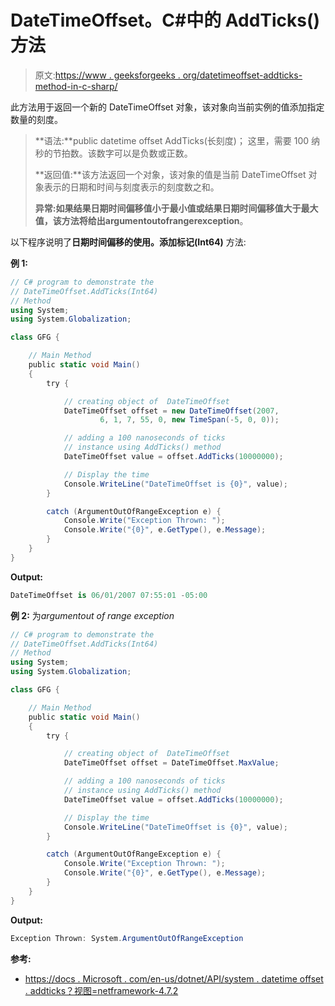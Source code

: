 # DateTimeOffset。C#中的 AddTicks()方法

> 原文:[https://www . geeksforgeeks . org/datetimeoffset-addticks-method-in-c-sharp/](https://www.geeksforgeeks.org/datetimeoffset-addticks-method-in-c-sharp/)

此方法用于返回一个新的 DateTimeOffset 对象，该对象向当前实例的值添加指定数量的刻度。

> **语法:**public datetime offset AddTicks(长刻度)；
> 这里，需要 100 纳秒的节拍数。该数字可以是负数或正数。
> 
> **返回值:**该方法返回一个对象，该对象的值是当前 DateTimeOffset 对象表示的日期和时间与刻度表示的刻度数之和。
> 
> **异常:**如果结果日期时间偏移值小于最小值或结果日期时间偏移值大于最大值，该方法将给出**argumentoutofrangerexception**。

以下程序说明了**日期时间偏移的使用。添加标记(Int64)** 方法:

**例 1:**

```cs
// C# program to demonstrate the
// DateTimeOffset.AddTicks(Int64)
// Method
using System;
using System.Globalization;

class GFG {

    // Main Method
    public static void Main()
    {
        try {

            // creating object of  DateTimeOffset
            DateTimeOffset offset = new DateTimeOffset(2007,
                    6, 1, 7, 55, 0, new TimeSpan(-5, 0, 0));

            // adding a 100 nanoseconds of ticks
            // instance using AddTicks() method
            DateTimeOffset value = offset.AddTicks(10000000);

            // Display the time
            Console.WriteLine("DateTimeOffset is {0}", value);
        }

        catch (ArgumentOutOfRangeException e) {
            Console.Write("Exception Thrown: ");
            Console.Write("{0}", e.GetType(), e.Message);
        }
    }
}
```

**Output:**

```cs
DateTimeOffset is 06/01/2007 07:55:01 -05:00

```

**例 2:** 为*argumentout of range exception*

```cs
// C# program to demonstrate the
// DateTimeOffset.AddTicks(Int64)
// Method
using System;
using System.Globalization;

class GFG {

    // Main Method
    public static void Main()
    {
        try {

            // creating object of  DateTimeOffset
            DateTimeOffset offset = DateTimeOffset.MaxValue;

            // adding a 100 nanoseconds of ticks
            // instance using AddTicks() method
            DateTimeOffset value = offset.AddTicks(10000000);

            // Display the time
            Console.WriteLine("DateTimeOffset is {0}", value);
        }

        catch (ArgumentOutOfRangeException e) {
            Console.Write("Exception Thrown: ");
            Console.Write("{0}", e.GetType(), e.Message);
        }
    }
}
```

**Output:**

```cs
Exception Thrown: System.ArgumentOutOfRangeException

```

**参考:**

*   [https://docs . Microsoft . com/en-us/dotnet/API/system . datetime offset . addticks？视图=netframework-4.7.2](https://docs.microsoft.com/en-us/dotnet/api/system.datetimeoffset.addticks?view=netframework-4.7.2)